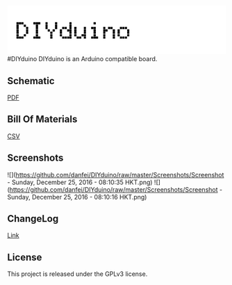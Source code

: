 ![](https://github.com/danfei/DIYduino/raw/master/Screenshots/logo.png)
#DIYduino
DIYduino is an Arduino compatible board.

Schematic
------------
[PDF][schem]

Bill Of Materials
------------
[CSV][bom]

Screenshots
------------

![](https://github.com/danfei/DIYduino/raw/master/Screenshots/Screenshot - Sunday, December 25, 2016 - 08:10:35 HKT.png)
![](https://github.com/danfei/DIYduino/raw/master/Screenshots/Screenshot - Sunday, December 25, 2016 - 08:10:16 HKT.png)

ChangeLog
------------
[Link][changelog]

License
------------
This project is released under the GPLv3 license.

[schem]:https://github.com/danfei/DIYduino/raw/master/DIYduino.pdf
[bom]:https://github.com/danfei/DIYduino/raw/master/DIYduino.csv
[changelog]:https://github.com/danfei/DIYduino/blob/master/CHANGELOG.md
